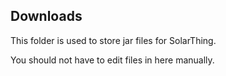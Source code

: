 ## Downloads
This folder is used to store jar files for SolarThing.

You should not have to edit files in here manually.
